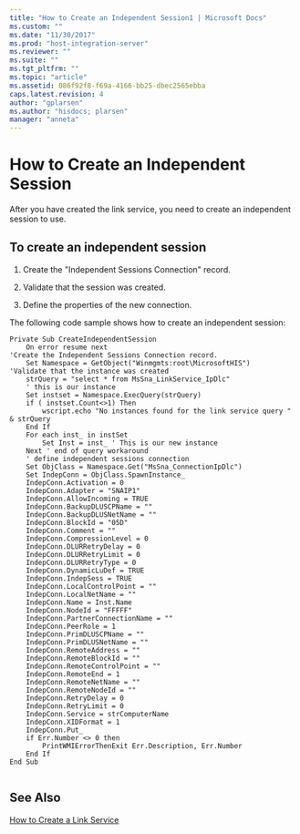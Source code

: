 ```yaml
---
title: "How to Create an Independent Session1 | Microsoft Docs"
ms.custom: ""
ms.date: "11/30/2017"
ms.prod: "host-integration-server"
ms.reviewer: ""
ms.suite: ""
ms.tgt_pltfrm: ""
ms.topic: "article"
ms.assetid: 086f92f8-f69a-4166-bb25-dbec2565ebba
caps.latest.revision: 4
author: "gplarsen"
ms.author: "hisdocs; plarsen"
manager: "anneta"
---
```

# How to Create an Independent Session
After you have created the link service, you need to create an independent session to use.  
  
## To create an independent session  
  
1.  Create the "Independent Sessions Connection" record.  
  
2.  Validate that the session was created.  
  
3.  Define the properties of the new connection.  
  
 The following code sample shows how to create an independent session:  
  
```  
Private Sub CreateIndependentSession  
    On error resume next  
'Create the Independent Sessions Connection record.  
    Set Namespace = GetObject("Winmgmts:root\MicrosoftHIS")  
'Validate that the instance was created  
    strQuery = "select * from MsSna_LinkService_IpDlc"  
    ' this is our instance  
    Set instset = Namespace.ExecQuery(strQuery)  
    if ( instset.Count<>1) Then  
        wscript.echo "No instances found for the link service query " & strQuery  
    End If  
    For each inst_ in instSet  
        Set Inst = inst_ ' This is our new instance  
    Next ' end of query workaround     
    ' define independent sessions connection  
    Set ObjClass = Namespace.Get("MsSna_ConnectionIpDlc")  
    Set IndepConn = ObjClass.SpawnInstance_  
    IndepConn.Activation = 0  
    IndepConn.Adapter = "SNAIP1"  
    IndepConn.AllowIncoming = TRUE  
    IndepConn.BackupDLUSCPName = ""  
    IndepConn.BackupDLUSNetName = ""  
    IndepConn.BlockId = "05D"  
    IndepConn.Comment = ""  
    IndepConn.CompressionLevel = 0  
    IndepConn.DLURRetryDelay = 0  
    IndepConn.DLURRetryLimit = 0  
    IndepConn.DLURRetryType = 0  
    IndepConn.DynamicLuDef = TRUE  
    IndepConn.IndepSess = TRUE  
    IndepConn.LocalControlPoint = ""  
    IndepConn.LocalNetName = ""  
    IndepConn.Name = Inst.Name  
    IndepConn.NodeId = "FFFFF"  
    IndepConn.PartnerConnectionName = ""  
    IndepConn.PeerRole = 1  
    IndepConn.PrimDLUSCPName = ""  
    IndepConn.PrimDLUSNetName = ""  
    IndepConn.RemoteAddress = ""  
    IndepConn.RemoteBlockId = ""  
    IndepConn.RemoteControlPoint = ""  
    IndepConn.RemoteEnd = 1  
    IndepConn.RemoteNetName = ""  
    IndepConn.RemoteNodeId = ""  
    IndepConn.RetryDelay = 0  
    IndepConn.RetryLimit = 0  
    IndepConn.Service = strComputerName  
    IndepConn.XIDFormat = 1  
    IndepConn.Put_  
    if Err.Number <> 0 then  
        PrintWMIErrorThenExit Err.Description, Err.Number  
    End If  
End Sub  
  
```  
  
## See Also  
[How to Create a Link Service](../core/how-to-create-a-link-service2.md)